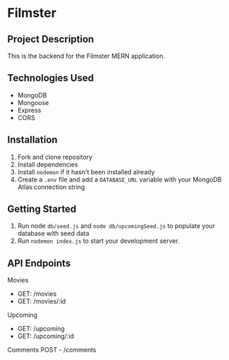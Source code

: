 # Filmster

## Project Description

This is the backend for the Filmster MERN application.

## Technologies Used

- MongoDB
- Mongoose
- Express
- CORS

## Installation

1. Fork and clone repository
2. Install dependencies
3. Install `nodemon` if it hasn't been installed already
4. Create a `.env` file and add a `DATABASE_URL` variable with your MongoDB Atlas connection string

## Getting Started

1. Run node `db/seed.js` and `node db/upcomingSeed.js` to populate your database with seed data
2. Run `nodemon index.js` to start your development server.

## API Endpoints

Movies

- GET: /movies
- GET: /movies/:id

Upcoming

- GET: /upcoming
- GET: /upcoming/:id

Comments
POST - /comments
